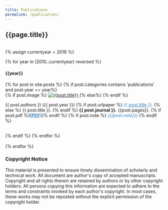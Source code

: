 ```yaml
---
title: Publications
permalink: /publication/
---
```


<h2>{{page.title}}</h2>
<br>
{% assign currentyear = 2019 %}

{% for year in (2010..currentyear) reversed %}
<div class="content list">
<h4>{{year}}</h4>
  {% for post in site.posts %}
    {% if post.categories contains 'publications' and post.year == year%}
    <div class="list-item">
    {% if post.image %}
      <a href="{{site.baseurl}}/{{post.pdf}}">
       <img src="{{site.baseurl}}/{{post.image}}" class="responsive-pub"
          alt="{{post.title}}" >
      </a>
    {% else%}
     {% endif %}
        <p class="list-post-title" >
        {{ post.authors }} ({{ post.year }})
        {% if post.urlpaper %}
          <a href="{{post.urlpaper}}" style="color: #337cbb">{{ post.title }}</a>.
        {% else %}
          {{ post.title }}.
        {% endif %}
         <b>{{ post.journal }}.</b> {{post.pages}}.
         {% if post.pdf %}<a href="{{site.baseurl}}/{{post.pdf}}" style="color: #337cbb"><b>[PDF]</b></a>{% endif %}
         {% if post.note %} <i style="color: #337cbb"> ({{post.note}}) </i> {% endif %}
        </p>
        <br style="clear:both" />
    </div>
    {% endif %}
  {% endfor %}
</div><br>
{% endfor %}

### Copyright Notice

This material is presented to ensure timely dissemination of scholarly and technical work. All document are author's copy of accepted manuscripts. Copyright and all rights
therein are retained by authors or by other copyright holders. All persons copying this information are expected to adhere to the terms and constraints invoked by each author's copyright. In most cases, these works may not be reposted without the explicit permission of the copyright holder.
